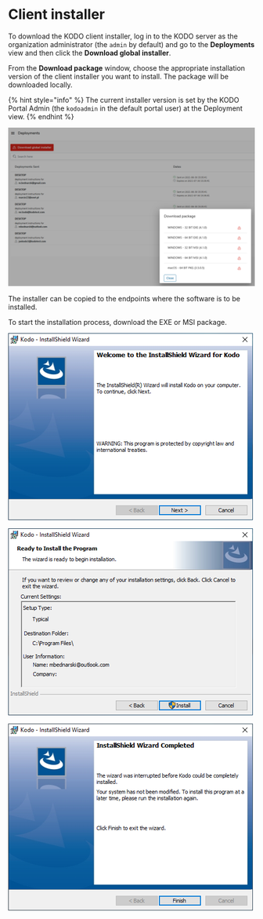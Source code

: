 # Client installer

To download the KODO client installer, log in to the KODO server as the organization administrator \(the `admin` by default\) and go to the **Deployments** view and then click the **Download global installer**.

From the **Download package** window, choose the appropriate installation version of the client installer you want to install. The package will be downloaded locally.

{% hint style="info" %}
 The current installer version is set by the KODO Portal Admin \(the `kodoadmin` in the default portal user\) at the Deployment view.
{% endhint %}

![](../../.gitbook/assets/image%20%2854%29.png)

The installer can be copied to the endpoints where the software is to be installed.

To start the installation process, download the EXE or MSI package. 



![](../../.gitbook/assets/image%20%28124%29.png)

![](../../.gitbook/assets/image%20%28104%29.png)

![](../../.gitbook/assets/image%20%28125%29.png)





